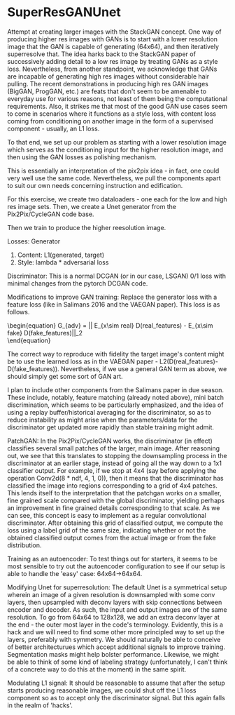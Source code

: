 # SuperResGANUnet
Attempt at creating larger images with the StackGAN concept. 
One way of producing higher res images with GANs is to start with a lower resolution image that the GAN is capable of generating (64x64), and then iteratively superresolve that. The idea harks back to the StackGAN paper of successively adding detail to a low res image by treating GANs as a style loss. Nevertheless, from another standpoint, we acknowledge that GANs are incapable of generating high res images without considerable hair pulling. The recent demonstrations in producing high res GAN images (BigGAN, ProgGAN, etc.) are feats that don't seem to be amenable to everyday use for various reasons, not least of them being the computational requirements. Also, it strikes me that most of the good GAN use cases seem to come in scenarios where it functions as a style loss, with content loss coming from conditioning on another image in the form of a supervised component - usually, an L1 loss. 

To that end, we set up our problem as starting with a lower resolution image which serves as the conditioning input for the higher resolution image, and then using the GAN losses as polishing mechanism. 

This is essentially an interpretation of the pix2pix idea - in fact, one could very well use the same code. Nevertheless, we pull the components apart to suit our own needs concerning instruction and edification. 

For this exercise, we create two dataloaders - one each for the low and high res image sets. Then, we create a Unet generator from the Pix2Pix/CycleGAN code base. 

Then we train to produce the higher reesolution image. 

Losses:
Generator
1) Content: L1(generated, target) 
2) Style: lambda * adversarial loss 

Discriminator:
This is a normal DCGAN (or in our case, LSGAN) 0/1 loss with minimal changes from the pytorch DCGAN code. 

Modifications to improve GAN training: Replace the generator loss with a feature loss (like in Salimans 2016 and the VAEGAN paper). This loss is as follows.


\begin{equation}
G_{adv} = || E_{x\sim real} D(real_features) - E_{x\sim fake} D(fake_features)||_2   
\end{equation}

The correct way to reproduce with fidelity the target image's content might be to use the learned loss as in the VAEGAN paper - L2(D(real_features)-D(fake_features)). Nevertheless, if we use a general GAN term as above, we should simply get some sort of GAN art. 

I plan to include other components from the Salimans paper in due season. These include, notably, feature matching (already noted above), mini batch discrimination, which seems to be particularly emphasized, and the idea of using a replay buffer/historical averaging for the discriminator, so as to reduce instability as might arise when the parameters/data for the discriminator get updated more rapidly than stable training might admit. 

PatchGAN: In the Pix2Pix/CycleGAN works, the discriminator (in effect) classifies several small patches of the larger, main image. After reasoning out, we see that this translates to stopping the downsampling process in the discriminator at an earlier stage, instead of going all the way down to a 1x1 classifier output. For example, if we stop at 4x4 (say before applying the operation Conv2d(8 * ndf, 4, 1, 0)), then it means that the discriminator has classified the image into regions corresponding to a grid of 4x4 patches. This lends itself to the interpretation that the patchgan works on a smaller, fine grained scale compared with the global discriminator, yielding perhaps an improvement in fine grained details corresponding to that scale. As we can see, this concept is easy to implement as a regular convolutional discriminator. After obtaining this grid of classified output, we compute the loss using a label grid of the same size, indicating whether or not the obtained classified output comes from the actual image or from the fake distribution. 


Training as an autoencoder: To test things out for starters, it seems to be most sensible to try out the autoencoder configuration to see if our setup is able to handle the 'easy' case: 64x64->64x64.

Modifying Unet for superresolution: The default Unet is a symmetrical setup wherein an image of a given resolution is downsampled with some conv layers, then upsampled with deconv layers with skip connections between encoder and decoder. As such, the input and output images are of the same resolution. To go from 64x64 to 128x128, we add an extra deconv layer at the end - the outer most layer in the code's terminology. Evidently, this is a hack and we will need to find some other more principled way to set up the layers, preferably with symmetry. We should naturally be able to conceive of better architecturues which accept additional signals to improve training. Segmentation masks might help bolster performance. Likewise, we might be able to think of some kind of labeling strategy (unfortunately, I can't think of a concrete way to do this at the moment) in the same spirit.

Modulating L1 signal: It should be reasonable to assume that after the setup starts producing reasonable images, we could shut off the L1 loss component so as to accept only the discriminator signal. But this again falls in the realm of 'hacks'. 

